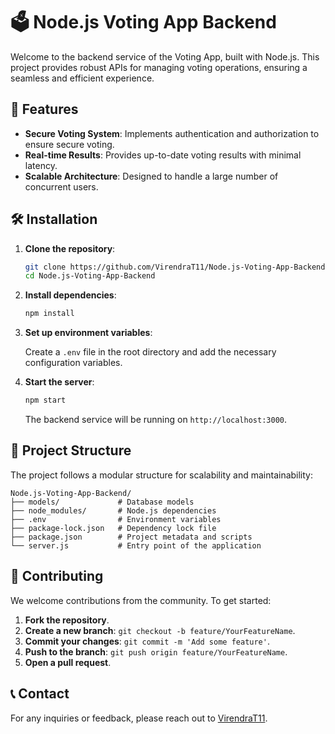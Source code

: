 # 🗳️ Node.js Voting App Backend

Welcome to the backend service of the Voting App, built with Node.js. This project provides robust APIs for managing voting operations, ensuring a seamless and efficient experience.

## 🚀 Features

- **Secure Voting System**: Implements authentication and authorization to ensure secure voting.
- **Real-time Results**: Provides up-to-date voting results with minimal latency.
- **Scalable Architecture**: Designed to handle a large number of concurrent users.

## 🛠️ Installation

1. **Clone the repository**:

   ```bash
   git clone https://github.com/VirendraT11/Node.js-Voting-App-Backend.git
   cd Node.js-Voting-App-Backend
   ```

2. **Install dependencies**:

   ```bash
   npm install
   ```

3. **Set up environment variables**:

   Create a `.env` file in the root directory and add the necessary configuration variables.

4. **Start the server**:

   ```bash
   npm start
   ```

   The backend service will be running on `http://localhost:3000`.

## 📁 Project Structure

The project follows a modular structure for scalability and maintainability:

```
Node.js-Voting-App-Backend/
├── models/             # Database models
├── node_modules/       # Node.js dependencies
├── .env                # Environment variables
├── package-lock.json   # Dependency lock file
├── package.json        # Project metadata and scripts
└── server.js           # Entry point of the application
```

## 🤝 Contributing

We welcome contributions from the community. To get started:

1. **Fork the repository**.
2. **Create a new branch**: `git checkout -b feature/YourFeatureName`.
3. **Commit your changes**: `git commit -m 'Add some feature'`.
4. **Push to the branch**: `git push origin feature/YourFeatureName`.
5. **Open a pull request**.

## 📞 Contact

For any inquiries or feedback, please reach out to [VirendraT11](https://github.com/VirendraT11).

 

